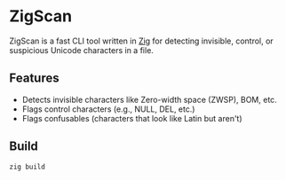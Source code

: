 
# ZigScan

ZigScan is a fast CLI tool written in [Zig](https://ziglang.org/) for detecting invisible, control, or suspicious Unicode characters in a file.

## Features

- Detects invisible characters like Zero-width space (ZWSP), BOM, etc.
- Flags control characters (e.g., NULL, DEL, etc.)
- Flags confusables (characters that look like Latin but aren't)

## Build

```bash
zig build
